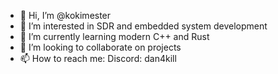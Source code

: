 - 👋 Hi, I’m @kokimester
- 👀 I’m interested in SDR and embedded system development
- 🌱 I’m currently learning modern C++ and Rust
- 💞️ I’m looking to collaborate on projects
- 📫 How to reach me: Discord: dan4kill

<!---
kokimester/kokimester is a ✨ special ✨ repository because its `README.md` (this file) appears on your GitHub profile.
You can click the Preview link to take a look at your changes.
--->
